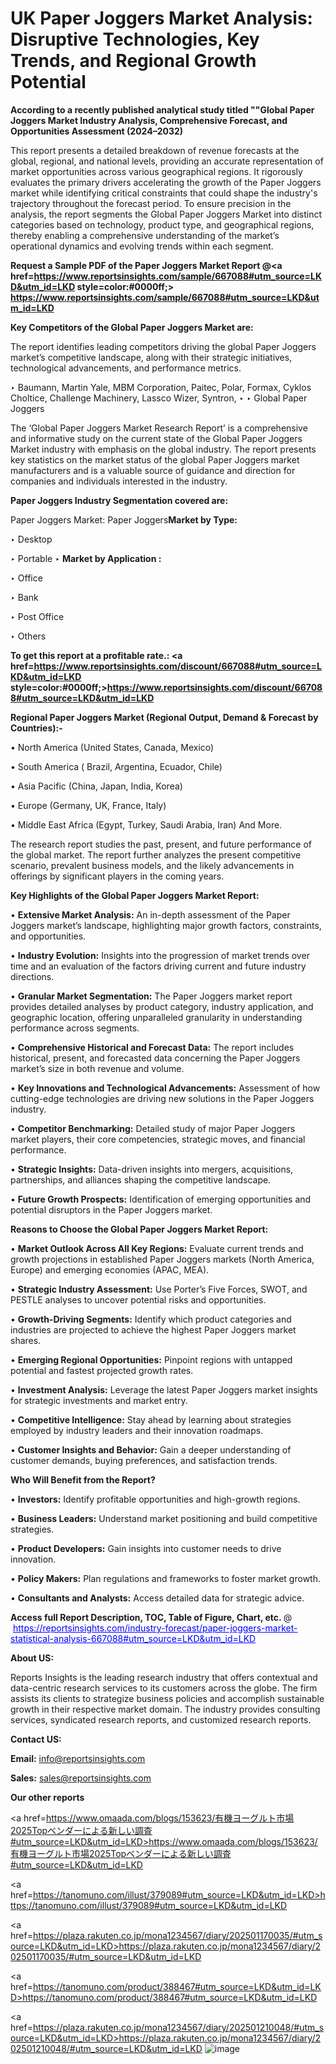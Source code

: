 # UK Paper Joggers Market Analysis: Disruptive Technologies, Key Trends, and Regional Growth Potential

<strong>According to a recently published analytical study titled ""Global Paper Joggers Market Industry Analysis, Comprehensive Forecast, and Opportunities Assessment (2024–2032)</strong>

This report presents a detailed breakdown of revenue forecasts at the global, regional, and national levels, providing an accurate representation of market opportunities across various geographical regions. It rigorously evaluates the primary drivers accelerating the growth of the Paper Joggers market while identifying critical constraints that could shape the industry's trajectory throughout the forecast period. To ensure precision in the analysis, the report segments the Global Paper Joggers Market into distinct categories based on technology, product type, and geographical regions, thereby enabling a comprehensive understanding of the market’s operational dynamics and evolving trends within each segment.

<strong>Request a Sample PDF of the Paper Joggers Market Report </strong><strong>@<a href=https://www.reportsinsights.com/sample/667088#utm_source=LKD&utm_id=LKD style=color:#0000ff;> https://www.reportsinsights.com/sample/667088#utm_source=LKD&utm_id=LKD</a></strong></font>

<strong>Key Competitors of the Global Paper Joggers Market are:</strong>

The report identifies leading competitors driving the global Paper Joggers market’s competitive landscape, along with their strategic initiatives, technological advancements, and performance metrics.

‣ Baumann, Martin Yale, MBM Corporation, Paitec, Polar, Formax, Cyklos Choltice, Challenge Machinery, Lassco Wizer, Syntron,
‣ 
‣ Global Paper Joggers

The ‘Global Paper Joggers Market Research Report’ is a comprehensive and informative study on the current state of the Global Paper Joggers Market industry with emphasis on the global industry. The report presents key statistics on the market status of the global Paper Joggers market manufacturers and is a valuable source of guidance and direction for companies and individuals interested in the industry.

<strong>Paper Joggers Industry Segmentation covered are:</strong>

Paper Joggers Market: 
Paper Joggers<strong>Market by Type:</strong>

‣ Desktop

‣ Portable
‣ 
<strong>Market by Application :</strong>

‣ Office

‣ Bank

‣ Post Office

‣ Others

<strong>To get this report at a profitable rate.: <a href=https://www.reportsinsights.com/discount/667088#utm_source=LKD&utm_id=LKD style=color:#0000ff;>https://www.reportsinsights.com/discount/667088#utm_source=LKD&utm_id=LKD</a></strong></font>

<strong>Regional Paper Joggers Market (Regional Output, Demand &amp; Forecast by Countries):-</strong>

• North America (United States, Canada, Mexico)

• South America ( Brazil, Argentina, Ecuador, Chile)

• Asia Pacific (China, Japan, India, Korea)

• Europe (Germany, UK, France, Italy)

• Middle East Africa (Egypt, Turkey, Saudi Arabia, Iran) And More.

The research report studies the past, present, and future performance of the global market. The report further analyzes the present competitive scenario, prevalent business models, and the likely advancements in offerings by significant players in the coming years.

<strong>Key Highlights of the Global Paper Joggers Market Report:</strong>

• <strong>Extensive Market Analysis:</strong> An in-depth assessment of the Paper Joggers market’s landscape, highlighting major growth factors, constraints, and opportunities.

• <strong>Industry Evolution:</strong> Insights into the progression of market trends over time and an evaluation of the factors driving current and future industry directions.

• <strong>Granular Market Segmentation:</strong> The Paper Joggers market report provides detailed analyses by product category, industry application, and geographic location, offering unparalleled granularity in understanding performance across segments.

• <strong>Comprehensive Historical and Forecast Data:</strong> The report includes historical, present, and forecasted data concerning the Paper Joggers market’s size in both revenue and volume.

• <strong>Key Innovations and Technological Advancements:</strong> Assessment of how cutting-edge technologies are driving new solutions in the Paper Joggers industry.

• <strong>Competitor Benchmarking:</strong> Detailed study of major Paper Joggers market players, their core competencies, strategic moves, and financial performance.

• <strong>Strategic Insights:</strong> Data-driven insights into mergers, acquisitions, partnerships, and alliances shaping the competitive landscape.

• <strong>Future Growth Prospects:</strong> Identification of emerging opportunities and potential disruptors in the Paper Joggers market.

<strong>Reasons to Choose the Global Paper Joggers Market Report:</strong>

• <strong>Market Outlook Across All Key Regions:</strong> Evaluate current trends and growth projections in established Paper Joggers markets (North America, Europe) and emerging economies (APAC, MEA).

• <strong>Strategic Industry Assessment:</strong> Use Porter’s Five Forces, SWOT, and PESTLE analyses to uncover potential risks and opportunities.

• <strong>Growth-Driving Segments:</strong> Identify which product categories and industries are projected to achieve the highest Paper Joggers market shares.

• <strong>Emerging Regional Opportunities:</strong> Pinpoint regions with untapped potential and fastest projected growth rates.

• <strong>Investment Analysis:</strong> Leverage the latest Paper Joggers market insights for strategic investments and market entry.

• <strong>Competitive Intelligence:</strong> Stay ahead by learning about strategies employed by industry leaders and their innovation roadmaps.

• <strong>Customer Insights and Behavior:</strong> Gain a deeper understanding of customer demands, buying preferences, and satisfaction trends.

<strong>Who Will Benefit from the Report?</strong>

• <strong>Investors:</strong> Identify profitable opportunities and high-growth regions.

• <strong>Business Leaders:</strong> Understand market positioning and build competitive strategies.

• <strong>Product Developers:</strong> Gain insights into customer needs to drive innovation.

• <strong>Policy Makers:</strong> Plan regulations and frameworks to foster market growth.

• <strong>Consultants and Analysts:</strong> Access detailed data for strategic advice.
</ul>
<strong>Access full Report Description, TOC, Table of Figure, Chart, etc. </strong>@  <a href=https://reportsinsights.com/industry-forecast/paper-joggers-market-statistical-analysis-667088#utm_source=LKD&utm_id=LKD style=color:#0000ff;>https://reportsinsights.com/industry-forecast/paper-joggers-market-statistical-analysis-667088#utm_source=LKD&utm_id=LKD</a></font>

<strong><strong>About US</strong>:</strong>

Reports Insights is the leading research industry that offers contextual and data-centric research services to its customers across the globe. The firm assists its clients to strategize business policies and accomplish sustainable growth in their respective market domain. The industry provides consulting services, syndicated research reports, and customized research reports.

<strong>Contact US:</strong>

<p class=""""><b>Email:</b> <a href=mailto:info@reportsinsights.com>info@reportsinsights.com</a></p>
<p class=""""><b>Sales:</b> <a href=mailto:sales@reportsinsights.com>sales@reportsinsights.com</a></p>

<strong>Our other reports</strong>

<a href=https://www.omaada.com/blogs/153623/有機ヨーグルト市場2025Topベンダーによる新しい調査#utm_source=LKD&utm_id=LKD>https://www.omaada.com/blogs/153623/有機ヨーグルト市場2025Topベンダーによる新しい調査#utm_source=LKD&utm_id=LKD</a>

<a href=https://tanomuno.com/illust/379089#utm_source=LKD&utm_id=LKD>https://tanomuno.com/illust/379089#utm_source=LKD&utm_id=LKD</a>

<a href=https://plaza.rakuten.co.jp/mona1234567/diary/202501170035/#utm_source=LKD&utm_id=LKD>https://plaza.rakuten.co.jp/mona1234567/diary/202501170035/#utm_source=LKD&utm_id=LKD</a>

<a href=https://tanomuno.com/product/388467#utm_source=LKD&utm_id=LKD>https://tanomuno.com/product/388467#utm_source=LKD&utm_id=LKD</a>

<a href=https://plaza.rakuten.co.jp/mona1234567/diary/202501210048/#utm_source=LKD&utm_id=LKD>https://plaza.rakuten.co.jp/mona1234567/diary/202501210048/#utm_source=LKD&utm_id=LKD</a>
![image](https://github.com/user-attachments/assets/fd8a4d5a-b33d-494f-9bf8-7f381243d170)
